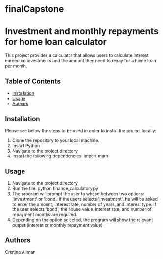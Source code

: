 # finalCapstone

# Investment and monthly repayments for home loan calculator
This project provides a calculator that allows users to calculate interest earned on investments and the amount they need to repay for a home loan per month. 

## Table of Contents
- [Installation](#installation)
- [Usage](#usage)
- [Authors](#authors)

## Installation
Please see below the steps to be used in order to install the project locally: 
1. Clone the repository to your local machine.
2. Install Python
3. Navigate to the project directory
4. Install the following dependencies: import math

## Usage
1. Navigate to the project directory
2. Run the file: python finance_calculatory.py
3. The program will prompt the user to whose between two options: 'investment' or 'bond'. If the users selects 'investment', he will be asked to enter the amount, interest rate, number of years, and interest type. If the user selects 'bond',  the house value, interest rate, and number of repayment months are required.
4. Depending on the option selected, the program will show the relevant output (interest or monthly repayment value)

## Authors
Cristina Aliman
